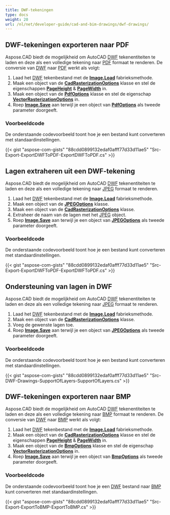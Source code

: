 ```yaml
---
title: DWF-tekeningen
type: docs
weight: 20
url: /nl/net/developer-guide/cad-and-bim-drawings/dwf-drawings/
---
```


## **DWF-tekeningen exporteren naar PDF**

Aspose.CAD biedt de mogelijkheid om AutoCAD [DWF](https://docs.fileformat.com/cad/dwf/) tekenentiteiten te laden en deze als een volledige tekening naar [PDF](https://docs.fileformat.com/pdf/) formaat te renderen. De conversie van [DWF](https://docs.fileformat.com/cad/dwf/) naar [PDF](https://docs.fileformat.com/pdf/) werkt als volgt:

1. Laad het [DWF](https://docs.fileformat.com/cad/dwf/) tekenbestand met de [**Image.Load**](https://reference.aspose.com/cad/net/aspose.cad.image/load/methods/2) fabrieksmethode.
1. Maak een object van de [**CadRasterizationOptions**](https://reference.aspose.com/cad/net/aspose.cad.imageoptions/cadrasterizationoptions) klasse en stel de eigenschappen [**PageHeight**](https://reference.aspose.com/cad/net/aspose.cad.imageoptions/vectorrasterizationoptions/properties/pageheight) & [**PageWidth**](https://reference.aspose.com/cad/net/aspose.cad.imageoptions/vectorrasterizationoptions/properties/pagewidth) in.
1. Maak een object van de [**PdfOptions**](https://reference.aspose.com/cad/net/aspose.cad.imageoptions/pdfoptions) klasse en stel de eigenschap [**VectorRasterizationOptions**](https://reference.aspose.com/cad/net/aspose.cad.imageoptions/vectorrasterizationoptions) in.
1. Roep [**Image.Save**](https://reference.aspose.com/cad/net/aspose.cad/image/methods/save/index) aan terwijl je een object van [**PdfOptions**](https://reference.aspose.com/cad/net/aspose.cad.imageoptions/pdfoptions) als tweede parameter doorgeeft.

### Voorbeeldcode

De onderstaande codevoorbeeld toont hoe je een bestand kunt converteren met standaardinstellingen.

{{< gist "aspose-com-gists" "88cdd0899132edaf0afff77d33d11ae5" "Src-Export-ExportDWFToPDF-ExportDWFToPDF.cs" >}}

## **Lagen extraheren uit een DWF-tekening**

Aspose.CAD biedt de mogelijkheid om AutoCAD [DWF](https://docs.fileformat.com/cad/dwf/) tekenentiteiten te laden en deze als een volledige tekening naar [JPEG](https://docs.fileformat.com/image/jpeg/) formaat te renderen.

1. Laad het [DWF](https://docs.fileformat.com/cad/dwf/) tekenbestand met de [**Image.Load**](https://reference.aspose.com/cad/net/aspose.cad.image/load/methods/2) fabrieksmethode.
1. Maak een object van de [**JPEGOptions**](https://reference.aspose.com/cad/net/aspose.cad.imageoptions/jpegoptions) klasse.
1. Maak een object van de [**CadRasterizationOptions**](https://reference.aspose.com/cad/net/aspose.cad.imageoptions/cadrasterizationoptions) klasse.
1. Extraheer de naam van de lagen met het [JPEG](https://docs.fileformat.com/image/jpeg/) object.
1. Roep [**Image.Save**](https://reference.aspose.com/cad/net/aspose.cad/image/methods/save/index) aan terwijl je een object van [**JPEGOptions**](https://reference.aspose.com/cad/net/aspose.cad.imageoptions/jpegoptions) als tweede parameter doorgeeft.

### Voorbeeldcode

De onderstaande codevoorbeeld toont hoe je een bestand kunt converteren met standaardinstellingen.

{{< gist "aspose-com-gists" "88cdd0899132edaf0afff77d33d11ae5" "Src-Export-ExportDWFToPDF-ExportDWFToPDF.cs" >}}

## **Ondersteuning van lagen in DWF**

Aspose.CAD biedt de mogelijkheid om AutoCAD [DWF](https://docs.fileformat.com/cad/dwf/) tekenentiteiten te laden en deze als een volledige tekening naar [JPEG](https://docs.fileformat.com/image/jpeg/) formaat te renderen.

1. Laad het [DWF](https://docs.fileformat.com/cad/dwf/) tekenbestand met de [**Image.Load**](https://reference.aspose.com/cad/net/aspose.cad.image/load/methods/2) fabrieksmethode.
1. Maak een object van de [**CadRasterizationOptions**](https://reference.aspose.com/cad/net/aspose.cad.imageoptions/cadrasterizationoptions) klasse.
1. Voeg de gewenste lagen toe.
1. Roep [**Image.Save**](https://reference.aspose.com/cad/net/aspose.cad/image/methods/save/index) aan terwijl je een object van [**JPEGOptions**](https://reference.aspose.com/cad/net/aspose.cad.imageoptions/jpegoptions) als tweede parameter doorgeeft.

### Voorbeeldcode

De onderstaande codevoorbeeld toont hoe je een bestand kunt converteren met standaardinstellingen.

{{< gist "aspose-com-gists" "88cdd0899132edaf0afff77d33d11ae5" "Src-DWF-Drawings-SupportOfLayers-SupportOfLayers.cs" >}}

## **DWF-tekeningen exporteren naar BMP**

Aspose.CAD biedt de mogelijkheid om AutoCAD [DWF](https://docs.fileformat.com/cad/dwf/) tekenentiteiten te laden en deze als een volledige tekening naar [BMP](https://docs.fileformat.com/image/bmp/) formaat te renderen. De conversie van [DWF](https://docs.fileformat.com/cad/dwf/) naar [BMP](https://docs.fileformat.com/image/bmp/) werkt als volgt:

1. Laad het [DWF](https://docs.fileformat.com/cad/dwf/) tekenbestand met de [**Image.Load**](https://reference.aspose.com/cad/net/aspose.cad.image/load/methods/2) fabrieksmethode.
1. Maak een object van de [**CadRasterizationOptions**](https://reference.aspose.com/cad/net/aspose.cad.imageoptions/cadrasterizationoptions) klasse en stel de eigenschappen [**PageHeight**](https://reference.aspose.com/cad/net/aspose.cad.imageoptions/vectorrasterizationoptions/properties/pageheight) & [**PageWidth**](https://reference.aspose.com/cad/net/aspose.cad.imageoptions/vectorrasterizationoptions/properties/pagewidth) in.
1. Maak een object van de [**BmpOptions**](https://reference.aspose.com/cad/net/aspose.cad.imageoptions/bmpoptions) klasse en stel de eigenschap [**VectorRasterizationOptions**](https://reference.aspose.com/cad/net/aspose.cad.imageoptions/vectorrasterizationoptions) in.
1. Roep [**Image.Save**](https://reference.aspose.com/cad/net/aspose.cad/image/methods/save/index) aan terwijl je een object van [**BmpOptions**](https://reference.aspose.com/cad/net/aspose.cad.imageoptions/bmpoptions) als tweede parameter doorgeeft.

### Voorbeeldcode

De onderstaande codevoorbeeld toont hoe je een [DWF](https://docs.fileformat.com/cad/dwf/) bestand naar [BMP](https://docs.fileformat.com/image/bmp/) kunt converteren met standaardinstellingen.

{{< gist "aspose-com-gists" "88cdd0899132edaf0afff77d33d11ae5" "Src-Export-ExportToBMP-ExportToBMP.cs" >}}
